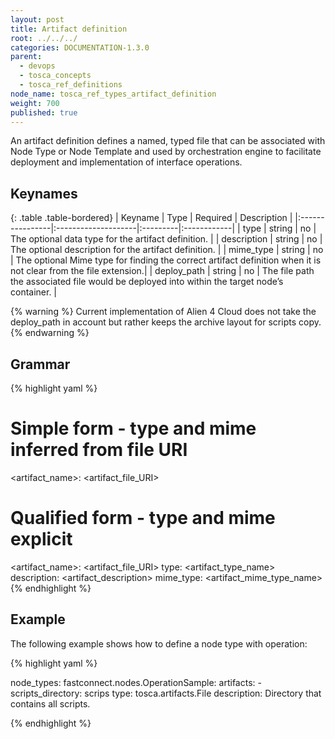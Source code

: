 ```yaml
---
layout: post
title: Artifact definition
root: ../../../
categories: DOCUMENTATION-1.3.0
parent:
  - devops
  - tosca_concepts
  - tosca_ref_definitions
node_name: tosca_ref_types_artifact_definition
weight: 700
published: true
---
```


An artifact definition defines a named, typed file that can be associated with Node Type or Node Template and used by orchestration engine to facilitate deployment and implementation of interface operations.

## Keynames

{: .table .table-bordered}
| Keyname         | Type                | Required | Description |
|:----------------|:--------------------|:---------|:------------|
| type | string | no | The optional data type for the artifact definition. |
| description | string | no | The optional description for the artifact definition. |
| mime_type | string | no | The optional Mime type for finding the correct artifact definition when it is not clear from the file extension.|
| deploy_path | string | no | The file path the associated file would be deployed into within the target node’s container. |


{% warning %}
Current implementation of Alien 4 Cloud does not take the deploy_path in account but rather keeps the archive layout for scripts copy.
{% endwarning %}

## Grammar

{% highlight yaml %}
# Simple form - type and mime inferred from file URI
<artifact_name>: <artifact_file_URI>

# Qualified form - type and mime explicit
<artifact_name>: <artifact_file_URI>
type: <artifact_type_name>
description: <artifact_description>
mime_type: <artifact_mime_type_name>
{% endhighlight %}

## Example

The following example shows how to define a node type with operation:

{% highlight yaml %}

node_types:
  fastconnect.nodes.OperationSample:
    artifacts:
      - scripts_directory: scrips
        type: tosca.artifacts.File
        description: Directory that contains all scripts.

{% endhighlight %}
